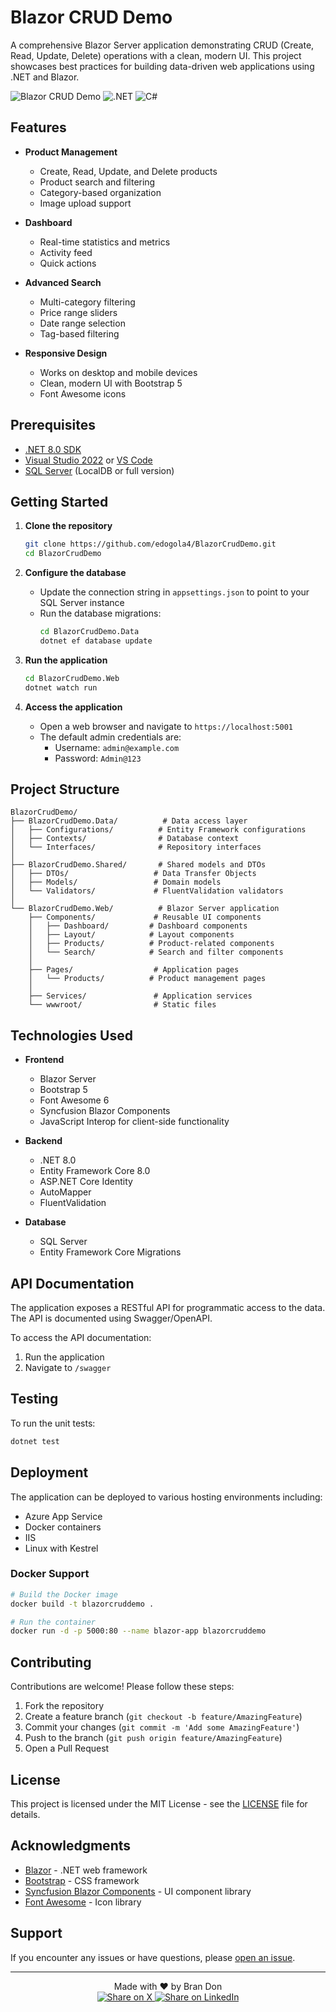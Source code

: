 # Blazor CRUD Demo

A comprehensive Blazor Server application demonstrating CRUD (Create, Read, Update, Delete) operations with a clean, modern UI. This project showcases best practices for building data-driven web applications using .NET and Blazor.

![Blazor CRUD Demo](https://img.shields.io/badge/Blazor-5C2D91?logo=blazor&logoColor=white) ![.NET](https://img.shields.io/badge/.NET-5C2D91?logo=.net&logoColor=white) ![C#](https://img.shields.io/badge/C%23-239120?logo=c-sharp&logoColor=white)

## Features

- **Product Management**
  - Create, Read, Update, and Delete products
  - Product search and filtering
  - Category-based organization
  - Image upload support

- **Dashboard**
  - Real-time statistics and metrics
  - Activity feed
  - Quick actions

- **Advanced Search**
  - Multi-category filtering
  - Price range sliders
  - Date range selection
  - Tag-based filtering

- **Responsive Design**
  - Works on desktop and mobile devices
  - Clean, modern UI with Bootstrap 5
  - Font Awesome icons

## Prerequisites

- [.NET 8.0 SDK](https://dotnet.microsoft.com/download/dotnet/8.0)
- [Visual Studio 2022](https://visualstudio.microsoft.com/vs/) or [VS Code](https://code.visualstudio.com/)
- [SQL Server](https://www.microsoft.com/en-us/sql-server/sql-server-downloads) (LocalDB or full version)

## Getting Started

1. **Clone the repository**
   ```bash
   git clone https://github.com/edogola4/BlazorCrudDemo.git
   cd BlazorCrudDemo
   ```

2. **Configure the database**
   - Update the connection string in `appsettings.json` to point to your SQL Server instance
   - Run the database migrations:
     ```bash
     cd BlazorCrudDemo.Data
     dotnet ef database update
     ```

3. **Run the application**
   ```bash
   cd BlazorCrudDemo.Web
   dotnet watch run
   ```

4. **Access the application**
   - Open a web browser and navigate to `https://localhost:5001`
   - The default admin credentials are:
     - Username: `admin@example.com`
     - Password: `Admin@123`

## Project Structure

```
BlazorCrudDemo/
├── BlazorCrudDemo.Data/          # Data access layer
│   ├── Configurations/          # Entity Framework configurations
│   ├── Contexts/                # Database context
│   └── Interfaces/              # Repository interfaces
│
├── BlazorCrudDemo.Shared/       # Shared models and DTOs
│   ├── DTOs/                   # Data Transfer Objects
│   ├── Models/                 # Domain models
│   └── Validators/             # FluentValidation validators
│
└── BlazorCrudDemo.Web/          # Blazor Server application
    ├── Components/             # Reusable UI components
    │   ├── Dashboard/         # Dashboard components
    │   ├── Layout/            # Layout components
    │   ├── Products/          # Product-related components
    │   └── Search/            # Search and filter components
    │
    ├── Pages/                  # Application pages
    │   └── Products/          # Product management pages
    │
    ├── Services/               # Application services
    └── wwwroot/                # Static files
```

## Technologies Used

- **Frontend**
  - Blazor Server
  - Bootstrap 5
  - Font Awesome 6
  - Syncfusion Blazor Components
  - JavaScript Interop for client-side functionality

- **Backend**
  - .NET 8.0
  - Entity Framework Core 8.0
  - ASP.NET Core Identity
  - AutoMapper
  - FluentValidation

- **Database**
  - SQL Server
  - Entity Framework Core Migrations

## API Documentation

The application exposes a RESTful API for programmatic access to the data. The API is documented using Swagger/OpenAPI.

To access the API documentation:
1. Run the application
2. Navigate to `/swagger`

## Testing

To run the unit tests:

```bash
dotnet test
```

## Deployment

The application can be deployed to various hosting environments including:
- Azure App Service
- Docker containers
- IIS
- Linux with Kestrel

### Docker Support

```bash
# Build the Docker image
docker build -t blazorcruddemo .

# Run the container
docker run -d -p 5000:80 --name blazor-app blazorcruddemo
```

## Contributing

Contributions are welcome! Please follow these steps:

1. Fork the repository
2. Create a feature branch (`git checkout -b feature/AmazingFeature`)
3. Commit your changes (`git commit -m 'Add some AmazingFeature'`)
4. Push to the branch (`git push origin feature/AmazingFeature`)
5. Open a Pull Request

## License

This project is licensed under the MIT License - see the [LICENSE](LICENSE) file for details.

## Acknowledgments

- [Blazor](https://dotnet.microsoft.com/apps/aspnet/web-apps/blazor) - .NET web framework
- [Bootstrap](https://getbootstrap.com/) - CSS framework
- [Syncfusion Blazor Components](https://www.syncfusion.com/blazor-components) - UI component library
- [Font Awesome](https://fontawesome.com/) - Icon library

## Support

If you encounter any issues or have questions, please [open an issue](https://github.com/edogola4/BlazorCrudDemo/issues).

---

<div align="center">
  Made with ❤️ by Bran Don
  <br>
  <a href="https://twitter.com/intent/tweet?text=Check%20out%20this%20awesome%20Blazor%20CRUD%20demo!&url=https%3A%2F%2Fgithub.com%2Fedogola4%2FBlazorCrudDemo">
    <img src="https://img.shields.io/badge/Share_on_X-000000?style=for-the-badge&logo=x&logoColor=white" alt="Share on X">
  </a>
  <a href="https://www.linkedin.com/shareArticle?mini=true&url=https%3A%2F%2Fgithub.com%2Fedogola4%2FBlazorCrudDemo">
    <img src="https://img.shields.io/badge/Share_on_LinkedIn-0077B5?style=for-the-badge&logo=linkedin&logoColor=white" alt="Share on LinkedIn">
  </a>
</div>
